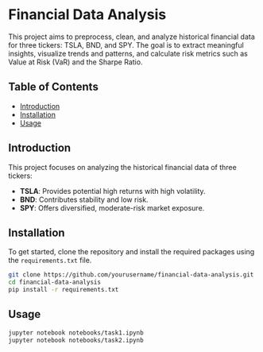 # Financial Data Analysis

This project aims to preprocess, clean, and analyze historical financial data for three tickers: TSLA, BND, and SPY. The goal is to extract meaningful insights, visualize trends and patterns, and calculate risk metrics such as Value at Risk (VaR) and the Sharpe Ratio.

## Table of Contents
- [Introduction](#introduction)
- [Installation](#installation)
- [Usage](#usage)


## Introduction
This project focuses on analyzing the historical financial data of three tickers:
- **TSLA**: Provides potential high returns with high volatility.
- **BND**: Contributes stability and low risk.
- **SPY**: Offers diversified, moderate-risk market exposure.

## Installation
To get started, clone the repository and install the required packages using the `requirements.txt` file.

```bash
git clone https://github.com/yourusername/financial-data-analysis.git
cd financial-data-analysis
pip install -r requirements.txt
```

## Usage

```bash
jupyter notebook notebooks/task1.ipynb
jupyter notebook notebooks/task2.ipynb
```